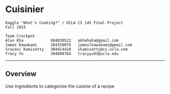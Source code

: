 Cuisinier
===================
    Kaggle "What's Cooking?" / UCLA CS 145 Final Project
    Fall 2015

    Team Crockpot
    Alan Kha            904030522   akhahaha@gmail.com
    James Kawakami      204158076   jameslkawakami@gmail.com
    Sravani Kamisetty   304414410   skamisetty@cs.ucla.com
    Tracy Yu            304008784   tracyyu93@ucla.edu
-------------------------------------------------------------------------------
Overview
---------------
Use ingredients to categorize the cuisine of a recipe
